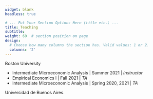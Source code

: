 ```yaml
---
widget: blank
headless: true

# ... Put Your Section Options Here (title etc.) ...
title: Teaching
subtitle:
weight: 60  # section position on page
design:
  # Choose how many columns the section has. Valid values: 1 or 2.
  columns: '2'
---
```

<div class="section-subheading article-title mb-0 mt-0">
Boston University
</div>
  <ul>
  <li>Intermediate Microeconomic Analysis | Summer 2021 | <i>Instructor</i> </li>
  <li>Empirical Economics I | Fall 2021 | <i>TA</i> </li>
  <li>Intermediate Microeconomic Analysis | Spring 2020, 2021 | <i>TA</i> </li>
</ul>
<div class="section-subheading article-title mb-0 mt-0">
Universidad de Buenos Aires
</div>

